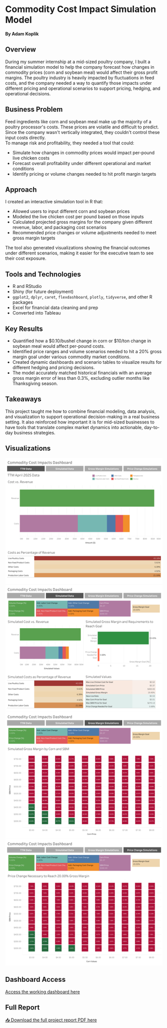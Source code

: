 # Commodity Cost Impact Simulation Model

**By Adam Koplik**

## Overview  
During my summer internship at a mid-sized poultry company, I built a financial simulation model to help the company forecast how changes in commodity prices (corn and soybean meal) would affect their gross profit margins. The poultry industry is heavily impacted by fluctuations in feed costs, and the company needed a way to quantify those impacts under different pricing and operational scenarios to support pricing, hedging, and operational decisions.

## Business Problem  
Feed ingredients like corn and soybean meal make up the majority of a poultry processor's costs. These prices are volatile and difficult to predict. Since the company wasn't vertically integrated, they couldn't control these input costs directly.  
To manage risk and profitability, they needed a tool that could:
- Simulate how changes in commodity prices would impact per-pound live chicken costs
- Forecast overall profitability under different operational and market conditions
- Identify pricing or volume changes needed to hit profit margin targets  

## Approach  
I created an interactive simulation tool in R that:
- Allowed users to input different corn and soybean prices
- Modeled the live chicken cost per pound based on those inputs
- Calculated projected gross margins for the company given different revenue, labor, and packaging cost scenarios
- Recommended price changes or volume adjustments needed to meet gross margin targets  

The tool also generated visualizations showing the financial outcomes under different scenarios, making it easier for the executive team to see their cost exposure.

## Tools and Technologies  

- R and RStudio  
- Shiny (for future deployment)  
- `ggplot2`, `dplyr`, `caret`, `flexdashboard`, `plotly`, `tidyverse`, and other R packages  
- Excel for financial data cleaning and prep  
- Converted into Tableau

## Key Results  

- Quantified how a $0.10/bushel change in corn or $10/ton change in soybean meal would affect per-pound costs.
- Identified price ranges and volume scenarios needed to hit a 20% gross margin goal under various commodity market conditions.
- Created dynamic dashboards and scenario tables to visualize results for different hedging and pricing decisions.
- The model accurately matched historical financials with an average gross margin error of less than 0.3%, excluding outlier months like Thanksgiving season.

## Takeaways  

This project taught me how to combine financial modeling, data analysis, and visualization to support operational decision-making in a real business setting. It also reinforced how important it is for mid-sized businesses to have tools that translate complex market dynamics into actionable, day-to-day business strategies.

## Visualizations  

![TTM April 2025 Data](images/TTM.png)  
![Simulated Data](images/SimulatedData.png)
![Gross Margin Simulations](images/GM.png)
![Price Change Simulations](images/PC.png)

## Dashboard Access

[Access the working dashboard here](https://public.tableau.com/app/profile/adam.koplik/viz/CommodityCostImpacts/TTMApril2025Data?publish=yes)

## Full Report  

[📥 Download the full project report PDF here](commodity_cost_impacts.pdf)